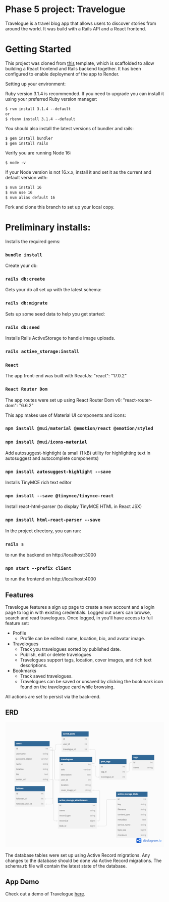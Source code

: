 # Phase 5 project: Travelogue

Travelogue is a travel blog app that allows users to discover stories from around the world. It was build with a Rails API and a React frontend.

# Getting Started

This project was cloned from [this](https://github.com/learn-co-curriculum/project-template-react-rails-api) template, which is scaffolded to allow building a React frontend and Rails backend together. It has been configured to enable deployment of the app to Render.

Setting up your environment:

Ruby version 3.1.4 is recommended. If you need to upgrade you can install it using your preferred Ruby version manager:

    $ rvm install 3.1.4 --default
    or 
    $ rbenv install 3.1.4 --default

You should also install the latest versions of bundler and rails:

    $ gem install bundler
    $ gem install rails

Verify you are running Node 16:

    $ node -v

If your Node version is not 16.x.x, install it and set it as the current and default version with:

    $ nvm install 16
    $ nvm use 16
    $ nvm alias default 16

Fork and clone this branch to set up your local copy.

# Preliminary installs:

Installs the required gems:
### `bundle install` 

Create your db:
### `rails db:create` 

Gets your db all set up with the latest schema:
### `rails db:migrate` 

Sets up some seed data to help you get started:
### `rails db:seed` 

Installs Rails ActiveStorage to handle image uploads.
### `rails active_storage:install`

### `React`
The app front-end was built with ReactJs:
    "react": "17.0.2"


### `React Router Dom`
The app routes were set up using React Router Dom v6:
    "react-router-dom": "6.6.2"


This app makes use of Material UI components and icons:

### `npm install @mui/material @emotion/react @emotion/styled`
### `npm install @mui/icons-material`

Add autosuggest-hightight (a small (1 kB) utility for highlighting text in autosuggest and autocomplete components)
### `npm install autosuggest-highlight --save`


Installs TinyMCE rich text editor
### `npm install --save @tinymce/tinymce-react`


Install react-html-parser (to display TinyMCE HTML in React JSX)
### `npm install html-react-parser --save`


In the project directory, you can run:

### `rails s` 
to run the backend on http://localhost:3000
### `npm start --prefix client` 
to run the frontend on http://localhost:4000

## Features

Travelogue features a sign up page to create a new account and a login page to log in with existing credentials. Logged out users can browse, search and read travelogues. Once logged, in you'll have access to full feature set:

- Profile
    - Profile can be edited: name, location, bio, and avatar image.
- Travelogues
    - Track you travelogues sorted by published date.
    - Publish, edit or delete travelogues
    - Travelogues support tags, location, cover images, and rich text descriptions.
- Bookmarks
    - Track saved travelogues.
    - Travelogues can be saved or unsaved by clicking the bookmark icon found on the travelogue card while browsing.

All actions are set to persist via the back-end.

## ERD

<img src="client/src/assets/ERD.png" />


The database tables were set up using Active Record migrations. Any changes to the database should be done via Active Record migrations. The schema.rb file will contain the latest state of the database.

## App Demo

Check out a demo of Travelogue [here](https://youtu.be/OtMjASLNw6g).